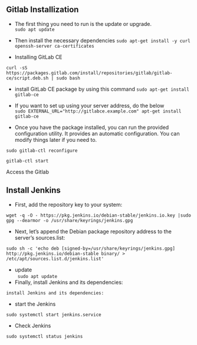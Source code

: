 ## Gitlab Installization  
  
  * The first thing you need to run is the update or upgrade.  
 ```sudo apt update```
 
 * Then install the necessary dependencies
 ``` sudo apt-get install -y curl openssh-server ca-certificates ```

* Installing GitLab CE
 
``` curl -sS https://packages.gitlab.com/install/repositories/gitlab/gitlab-ce/script.deb.sh | sudo bash ``` 
 * install GitLab CE package by using this command
 ``` sudo apt-get install gitlab-ce ``` 
 
 * If you want to set up using your server address, do the below    
  ``` sudo EXTERNAL_URL="http://gitlabce.example.com" apt-get install gitlab-ce ```

  * Once you have the package installed, you can run the provided configuration
utility. It provides an automatic configuration. You can modify things later if you
need to.

``` sudo gitlab-ctl reconfigure ```

``` gitlab-ctl start ```

 
 Access the Gitlab 
 
## Install Jenkins
* First, add the repository key to your system:

``` wget -q -O - https://pkg.jenkins.io/debian-stable/jenkins.io.key |sudo gpg --dearmor -o /usr/share/keyrings/jenkins.gpg ```

* Next, let’s append the Debian package repository address to the server’s sources.list: 

 ``` sudo sh -c 'echo deb [signed-by=/usr/share/keyrings/jenkins.gpg] http://pkg.jenkins.io/debian-stable binary/ > /etc/apt/sources.list.d/jenkins.list' ```
 * update   
 ``` sudo apt update```
* Finally, install Jenkins and its dependencies:
  
 ``` install Jenkins and its dependencies: ```
 
* start the Jenkins   

``` sudo systemctl start jenkins.service ```
* Check Jenkins   

``` sudo systemctl status jenkins ```
